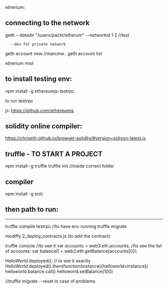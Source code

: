 etherium:

connecting to the network
--------------

geth --datadir "/users/packt/etherum" --networkid 1
                                                  2 //test

      --dev for private network


geth account new    //marcinw..
geth account list 

etherium mist


to install testing env:
------------------------
npm install -g ethereumjs-testrpc

to run testrpc 

js:   https://github.com/ethereumjs

solidity online compiler:
-------------------------
https://chriseth.github.io/browser-solidity/#version=soljson-latest.js

truffle - TO START A PROJECT
-------------
npm install -g truffle
truffle init //inside correct folder

compiler
-------
npm install -g solc



then path to run:
-----------------
-----------------


truffle compile
testrpc //to have env running 
truffle migrate

modiffy 2_deploy_contracts.js (to add the contract)


truffle console //to see it
var accounts  = web3.eth.accounts; //to see the list of accounts:
var balance0 = web3.eth.getBalance(accounts[0]);

HelloWorld.deployed(); // to see it exactly
HelloWorld.deployed().then(function(instance){helloworld=instance})
helloworld.balance.call()
helloworld.setBalance(100)

//truffle migrate --reset in case of problems
